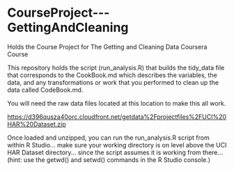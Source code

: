CourseProject---GettingAndCleaning
==================================

Holds the Course Project for The Getting and Cleaning Data Coursera Course

This repository holds the script (run_analysis.R) that builds the tidy_data file that corresponds to the CookBook.md which describes the variables, the data, and any transformations or work that you performed to clean up the data called CodeBook.md.

You will need the raw data files located at this location to make this all work.

https://d396qusza40orc.cloudfront.net/getdata%2Fprojectfiles%2FUCI%20HAR%20Dataset.zip 

Once loaded and unzipped, you can run the run_analysis.R script from within R Studio... make sure your working directory is on level above the UCI HAR Dataset directory... since the script assumes it is working from there... (hint: use the getwd() and setwd() commands in the R Studio console.)
  

